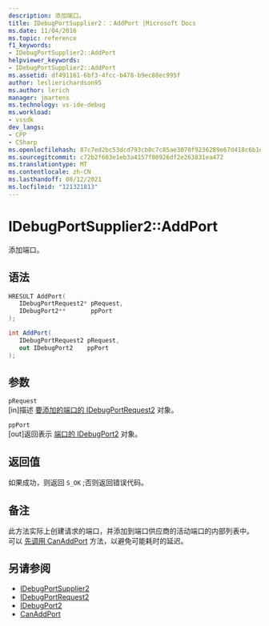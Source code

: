 ```yaml
---
description: 添加端口。
title: IDebugPortSupplier2：：AddPort |Microsoft Docs
ms.date: 11/04/2016
ms.topic: reference
f1_keywords:
- IDebugPortSupplier2::AddPort
helpviewer_keywords:
- IDebugPortSupplier2::AddPort
ms.assetid: df491161-6bf3-4fcc-b478-b9ec88ec995f
author: leslierichardson95
ms.author: lerich
manager: jmartens
ms.technology: vs-ide-debug
ms.workload:
- vssdk
dev_langs:
- CPP
- CSharp
ms.openlocfilehash: 87c7ed2bc53dcd793cb0c7c85ae3070f9236289e67d418c6b1ef3df9edd4e7d5
ms.sourcegitcommit: c72b2f603e1eb3a4157f00926df2e263831ea472
ms.translationtype: MT
ms.contentlocale: zh-CN
ms.lasthandoff: 08/12/2021
ms.locfileid: "121321813"
---
```

# <a name="idebugportsupplier2addport"></a>IDebugPortSupplier2::AddPort
添加端口。

## <a name="syntax"></a>语法

```cpp
HRESULT AddPort( 
   IDebugPortRequest2* pRequest,
   IDebugPort2**       ppPort
);
```

```csharp
int AddPort( 
   IDebugPortRequest2 pRequest,
   out IDebugPort2    ppPort
);
```

## <a name="parameters"></a>参数
`pRequest`\
[in]描述 [要添加的端口的 IDebugPortRequest2](../../../extensibility/debugger/reference/idebugportrequest2.md) 对象。

`ppPort`\
[out]返回表示 [端口的 IDebugPort2](../../../extensibility/debugger/reference/idebugport2.md) 对象。

## <a name="return-value"></a>返回值
 如果成功，则返回 `S_OK` ;否则返回错误代码。

## <a name="remarks"></a>备注
 此方法实际上创建请求的端口，并添加到端口供应商的活动端口的内部列表中。 可以 [先调用 CanAddPort](../../../extensibility/debugger/reference/idebugportsupplier2-canaddport.md) 方法，以避免可能耗时的延迟。

## <a name="see-also"></a>另请参阅
- [IDebugPortSupplier2](../../../extensibility/debugger/reference/idebugportsupplier2.md)
- [IDebugPortRequest2](../../../extensibility/debugger/reference/idebugportrequest2.md)
- [IDebugPort2](../../../extensibility/debugger/reference/idebugport2.md)
- [CanAddPort](../../../extensibility/debugger/reference/idebugportsupplier2-canaddport.md)
